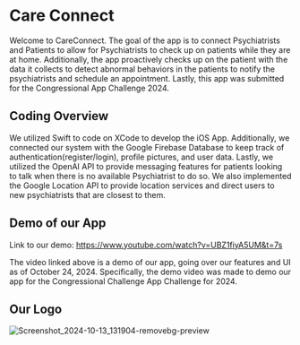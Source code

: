 # Care Connect

Welcome to CareConnect. The goal of the app is to connect Psychiatrists and Patients to allow for Psychiatrists to check up on patients while they are at home. Additionally, the app proactively checks up on the patient with the data it collects to detect abnormal behaviors in the patients to notify the psychiatrists and schedule an appointment. Lastly, this app was submitted for the Congressional App Challenge 2024.

## Coding Overview

We utilized Swift to code on XCode to develop the iOS App. Additionally, we connected our system with the Google Firebase Database to keep track of authentication(register/login), profile pictures, and user data. Lastly, we utilized the OpenAI API to provide messaging features for patients looking to talk when there is no available Psychiatrist to do so. We also implemented the Google Location API to provide location services and direct users to new psychiatrists that are closest to them.

## Demo of our App

Link to our demo: https://www.youtube.com/watch?v=UBZ1fiyA5UM&t=7s

The video linked above is a demo of our app, going over our features and UI as of October 24, 2024. Specifically, the demo video was made to demo our app for the Congressional Challenge App Challenge for 2024.

## Our Logo


![Screenshot_2024-10-13_131904-removebg-preview](https://github.com/user-attachments/assets/f385004c-90fe-4707-951a-014b7866c977)
